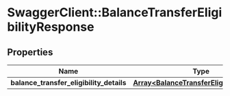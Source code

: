 # SwaggerClient::BalanceTransferEligibilityResponse

## Properties
Name | Type | Description | Notes
------------ | ------------- | ------------- | -------------
**balance_transfer_eligibility_details** | [**Array&lt;BalanceTransferEligibilityDetails&gt;**](BalanceTransferEligibilityDetails.md) |  | [optional] 

